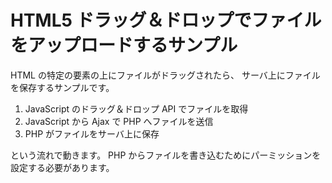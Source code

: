 # HTML5 ドラッグ＆ドロップでファイルをアップロードするサンプル
HTML の特定の要素の上にファイルがドラッグされたら、
サーバ上にファイルを保存するサンプルです。

1. JavaScript のドラッグ＆ドロップ API でファイルを取得
2. JavaScript から Ajax で PHP へファイルを送信
3. PHP がファイルをサーバ上に保存

という流れで動きます。
PHP からファイルを書き込むためにパーミッションを設定する必要があります。
